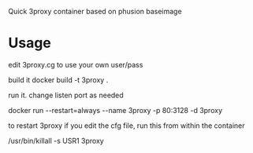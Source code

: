 Quick 3proxy container based on phusion baseimage

Usage
=========

edit 3proxy.cg to use your own user/pass

build it
docker build -t 3proxy .


run it. change listen port as needed

docker run --restart=always --name 3proxy -p 80:3128 -d 3proxy

to restart 3proxy if you edit the cfg file, run this from within the container

/usr/bin/killall -s USR1 3proxy
